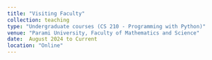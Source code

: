 ```yaml
---
title: "Visiting Faculty"
collection: teaching
type: "Undergraduate courses (CS 210 - Programming with Python)"
venue: "Parami University, Faculty of Mathematics and Science"
date:  August 2024 to Current
location: "Online"
---
```


